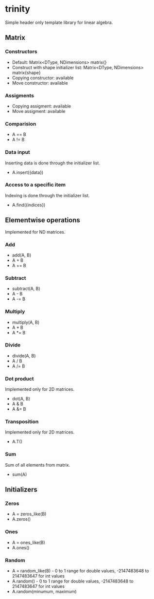 # trinity

Simple header only template library for linear algebra.

## Matrix

### Constructors
* Default: Matrix<DType, NDimensions> matrix{} 
* Construct with shape initializer list: Matrix<DType, NDimensions> matrix{shape}
* Copying constructor: available
* Move constructor: available

### Assigments
* Copying assigment: available
* Move assigment: available

### Comparision

* A == B
* A != B

### Data input

Inserting data is done through the initializer list.

* A.insert({data})

### Access to a specific item

Indexing is done through the initializer list.

* A.find({indices})

## Elementwise operations

Implemented for ND matrices.

### Add
* add(A, B)
* A + B
* A += B

### Subtract
* subtract(A, B)
* A - B
* A -= B

### Multiply
* multiply(A, B)
* A * B
* A *= B

### Divide
* divide(A, B)
* A / B
* A /= B

### Dot product

Implemented only for 2D matrices.

* dot(A, B)
* A & B
* A &= B

### Transposition

Implemented only for 2D matrices.

* A.T()

### Sum
Sum of all elements from matrix.

* sum(A)

## Initializers

### Zeros

* A = zeros_like(B)
* A.zeros()

### Ones
* A = ones_like(B)
* A.ones()

### Random
* A = random_like(B) - 0 to 1 range for double values, -2147483648 to 2147483647 for int values
* A.random() - 0 to 1 range for double values, -2147483648 to 2147483647 for int values
* A.random(minumum, maximum)
